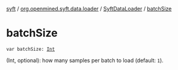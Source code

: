 [syft](../../index.md) / [org.openmined.syft.data.loader](../index.md) / [SyftDataLoader](index.md) / [batchSize](./batch-size.md)

# batchSize

`var batchSize: `[`Int`](https://kotlinlang.org/api/latest/jvm/stdlib/kotlin/-int/index.html)

(Int, optional): how many samples per batch to load (default: `1`).


